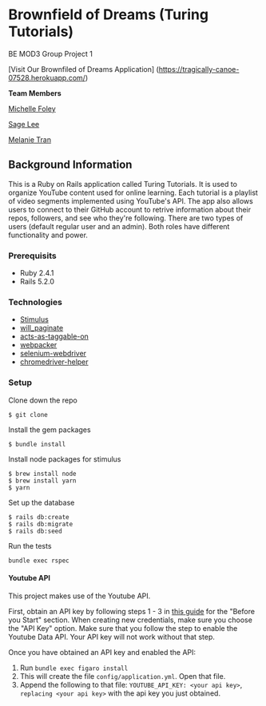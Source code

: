 # Brownfield of Dreams (Turing Tutorials)

BE MOD3 Group Project 1

[Visit Our Brownfiled of Dreams Application] (https://tragically-canoe-07528.herokuapp.com/)

**Team Members**

[Michelle Foley](https://github.com/foleymichelle9)

[Sage Lee](https://github.com/sagemlee)

[Melanie Tran](https://github.com/melatran)

## Background Information

This is a Ruby on Rails application called Turing Tutorials. It is used to organize YouTube content used for online learning. Each tutorial is a playlist of video segments implemented using YouTube's API. The app also allows users to connect to their GitHub account to retrive information about their repos, followers, and see who they're following. There are two types of users (default regular user and an admin). Both roles have different functionality and power.

### Prerequisits

- Ruby 2.4.1
- Rails 5.2.0

### Technologies

* [Stimulus](https://github.com/stimulusjs/stimulus)
* [will_paginate](https://github.com/mislav/will_paginate)
* [acts-as-taggable-on](https://github.com/mbleigh/acts-as-taggable-on)
* [webpacker](https://github.com/rails/webpacker)
* [selenium-webdriver](https://www.seleniumhq.org/docs/03_webdriver.jsp)
* [chromedriver-helper](http://chromedriver.chromium.org/)

### Setup

Clone down the repo
```
$ git clone
```

Install the gem packages
```
$ bundle install
```

Install node packages for stimulus
```
$ brew install node
$ brew install yarn
$ yarn
```

Set up the database
```
$ rails db:create
$ rails db:migrate
$ rails db:seed
```

Run the tests
```
bundle exec rspec
```

#### Youtube API

This project makes use of the Youtube API.

First, obtain an API key by following steps 1 - 3 in [this guide](https://developers.google.com/youtube/v3/getting-started) for the "Before you Start" section. When creating new credentials, make sure you choose the "API Key" option. Make sure that you follow the step to enable the Youtube Data API. Your API key will not work without that step.

Once you have obtained an API key and enabled the API:

1. Run `bundle exec figaro install`
1. This will create the file `config/application.yml`. Open that file.
1. Append the following to that file: `YOUTUBE_API_KEY: <your api key>`, `replacing <your api key>` with the api key you just obtained.
